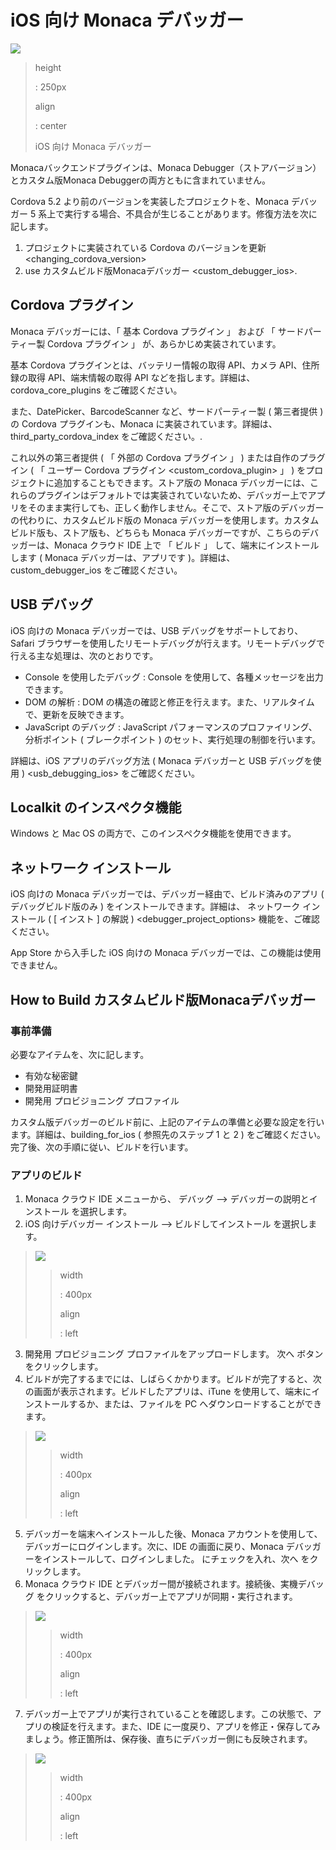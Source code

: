iOS 向け Monaca デバッガー
==========================

![](images/debugger_ios/1.png)

> height
>
> :   250px
>
> align
>
> :   center
>
> iOS 向け Monaca デバッガー

<div class="admonition note">

Monacaバックエンドプラグインは、Monaca
Debugger（ストアバージョン）とカスタム版Monaca
Debuggerの両方ともに含まれていません。

</div>

<div class="admonition note">

Cordova 5.2 より前のバージョンを実装したプロジェクトを、Monaca
デバッガー 5
系上で実行する場合、不具合が生じることがあります。修復方法を次に記します。

1.  プロジェクトに実装されている
    Cordova のバージョンを更新 &lt;changing\_cordova\_version&gt;
2.  use カスタムビルド版Monacaデバッガー &lt;custom\_debugger\_ios&gt;.

</div>

Cordova プラグイン
------------------

Monaca デバッガーには、「 基本 Cordova プラグイン 」 および 「
サードパーティー製 Cordova プラグイン 」
が、あらかじめ実装されています。

基本 Cordova プラグインとは、バッテリー情報の取得 API、カメラ
API、住所録の取得 API、端末情報の取得 API
などを指します。詳細は、cordova\_core\_plugins をご確認ください。

また、DatePicker、BarcodeScanner など、サードパーティー製 ( 第三者提供 )
の Cordova プラグインも、Monaca に実装されています。詳細は、
third\_party\_cordova\_index をご確認ください。.

これ以外の第三者提供 ( 「 外部の Cordova プラグイン 」 )
または自作のプラグイン ( 「
ユーザー Cordova プラグイン &lt;custom\_cordova\_plugin&gt; 」 )
をプロジェクトに追加することもできます。ストア版の Monaca
デバッガーには、これらのプラグインはデフォルトでは実装されていないため、デバッガー上でアプリをそのまま実行しても、正しく動作しません。そこで、ストア版のデバッガーの代わりに、カスタムビルド版の
Monaca デバッガーを使用します。カスタムビルド版も、ストア版も、どちらも
Monaca デバッガーですが、こちらのデバッガーは、Monaca クラウド IDE 上で
「 ビルド 」 して、端末にインストールします ( Monaca
デバッガーは、アプリです )。詳細は、custom\_debugger\_ios
をご確認ください。

USB デバッグ
------------

iOS 向けの Monaca デバッガーでは、USB デバッグをサポートしており、
Safari
ブラウザーを使用したリモートデバッグが行えます。リモートデバッグで行える主な処理は、次のとおりです。

-   Console を使用したデバッグ : Console
    を使用して、各種メッセージを出力できます。
-   DOM の解析 : DOM
    の構造の確認と修正を行えます。また、リアルタイムで、更新を反映できます。
-   JavaScript のデバッグ : JavaScript
    パフォーマンスのプロファイリング、分析ポイント ( ブレークポイント )
    のセット、実行処理の制御を行います。

詳細は、iOS アプリのデバッグ方法 ( Monaca デバッガーと USB デバッグを使用 ) &lt;usb\_debugging\_ios&gt;
をご確認ください。

Localkit のインスぺクタ機能
---------------------------

Windows と Mac OS の両方で、このインスペクタ機能を使用できます。

ネットワーク インストール
-------------------------

iOS 向けの Monaca デバッガーでは、デバッガー経由で、ビルド済みのアプリ (
デバッグビルド版のみ ) をインストールできます。詳細は、
ネットワーク インストール ( \[ インスト \] の解説  ) &lt;debugger\_project\_options&gt;
機能を、ご確認ください。

<div class="admonition note">

App Store から入手した iOS 向けの Monaca
デバッガーでは、この機能は使用できません。

</div>

How to Build カスタムビルド版Monacaデバッガー
---------------------------------------------

### 事前準備

必要なアイテムを、次に記します。

-   有効な秘密鍵
-   開発用証明書
-   開発用 プロビジョニング プロファイル

カスタム版デバッガーのビルド前に、上記のアイテムの準備と必要な設定を行います。詳細は、building\_for\_ios
( 参照先のステップ 1 と 2 )
をご確認ください。完了後、次の手順に従い、ビルドを行います。

### アプリのビルド

1.  Monaca クラウド IDE メニューから、
    デバッグ --&gt; デバッガーの説明とインストール を選択します。
2.  iOS 向けデバッガー インストール --&gt; ビルドしてインストール
    を選択します。

> ![](images/debugger_ios/2.png)
>
> > width
> >
> > :   400px
> >
> > align
> >
> > :   left
> >
3.  開発用 プロビジョニング プロファイルをアップロードします。 次へ
    ボタンをクリックします。
4.  ビルドが完了するまでには、しばらくかかります。ビルドが完了すると、次の画面が表示されます。ビルドしたアプリは、iTune
    を使用して、端末にインストールするか、または、ファイルを PC
    へダウンロードすることができます。

> ![](images/debugger_ios/3.png)
>
> > width
> >
> > :   400px
> >
> > align
> >
> > :   left
> >
5.  デバッガーを端末へインストールした後、Monaca
    アカウントを使用して、デバッガーにログインします。次に、IDE
    の画面に戻り、Monaca デバッガーをインストールして、ログインしました。
    にチェックを入れ、次へ をクリックします。
6.  Monaca クラウド IDE
    とデバッガー間が接続されます。接続後、実機デバッグ
    をクリックすると、デバッガー上でアプリが同期・実行されます。

> ![](images/debugger_ios/4.png)
>
> > width
> >
> > :   400px
> >
> > align
> >
> > :   left
> >
7.  デバッガー上でアプリが実行されていることを確認します。この状態で、アプリの検証を行えます。また、IDE
    に一度戻り、アプリを修正・保存してみましょう。修正箇所は、保存後、直ちにデバッガー側にも反映されます。

> ![](images/debugger_ios/5.png)
>
> > width
> >
> > :   400px
> >
> > align
> >
> > :   left
> >

